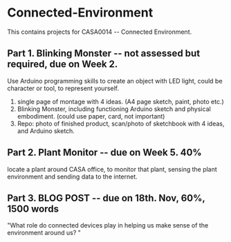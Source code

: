 # Connected-Environment
This contains projects for CASA0014 -- Connected Environment.

## Part 1. Blinking Monster -- not assessed but required, due on Week 2. 

Use Arduino programming skills to create an object with LED light, could be character or tool, to represent yourself. 

1. single page of montage with 4 ideas. (A4 page sketch, paint, photo etc.) 
2. Blinking Monster, including functioning Arduino sketch and physical embodiment. (could use paper, card, not important) 
3. Repo: photo of finished product, scan/photo of sketchbook with 4 ideas, and Arduino sketch.



## Part 2. Plant Monitor -- due on Week 5. 40% 

locate a plant around CASA office, to monitor that plant, sensing the plant environment and sending data to the internet. 





## Part 3. BLOG POST -- due on 18th. Nov, 60%, 1500 words

"What role do connected devices play in helping us make sense of the environment around us? " 
